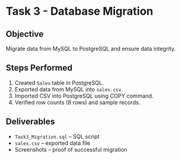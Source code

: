 # Task 3 - Database Migration

## Objective
Migrate data from MySQL to PostgreSQL and ensure data integrity.

## Steps Performed
1. Created `Sales` table in PostgreSQL.
2. Exported data from MySQL into `sales.csv`.
3. Imported CSV into PostgreSQL using COPY command.
4. Verified row counts (8 rows) and sample records.

## Deliverables
- `Task3_Migration.sql` – SQL script
- `sales.csv` – exported data file
- Screenshots – proof of successful migration

